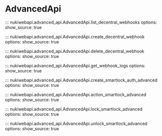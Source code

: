 # AdvancedApi

::: nukiwebapi.advanced_api.AdvancedApi.list_decentral_webhooks
    options:
      show_source: true

::: nukiwebapi.advanced_api.AdvancedApi.create_decentral_webhook
    options:
      show_source: true

::: nukiwebapi.advanced_api.AdvancedApi.delete_decentral_webhook
    options:
      show_source: true

::: nukiwebapi.advanced_api.AdvancedApi.get_webhook_logs
    options:
      show_source: true

::: nukiwebapi.advanced_api.AdvancedApi.create_smartlock_auth_advanced
    options:
      show_source: true

::: nukiwebapi.advanced_api.AdvancedApi.action_smartlock_advanced
    options:
      show_source: true

::: nukiwebapi.advanced_api.AdvancedApi.lock_smartlock_advanced
    options:
      show_source: true

::: nukiwebapi.advanced_api.AdvancedApi.unlock_smartlock_advanced
    options:
      show_source: true

